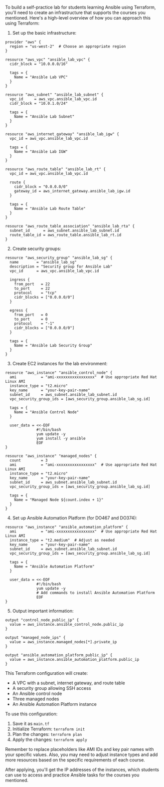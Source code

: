  To build a self-practice lab for students learning Ansible using Terraform, you'll need to create an infrastructure that supports the courses you mentioned. Here's a high-level overview of how you can approach this using Terraform:

1. Set up the basic infrastructure:

```hcl
provider "aws" {
  region = "us-west-2"  # Choose an appropriate region
}

resource "aws_vpc" "ansible_lab_vpc" {
  cidr_block = "10.0.0.0/16"
  
  tags = {
    Name = "Ansible Lab VPC"
  }
}

resource "aws_subnet" "ansible_lab_subnet" {
  vpc_id     = aws_vpc.ansible_lab_vpc.id
  cidr_block = "10.0.1.0/24"

  tags = {
    Name = "Ansible Lab Subnet"
  }
}

resource "aws_internet_gateway" "ansible_lab_igw" {
  vpc_id = aws_vpc.ansible_lab_vpc.id

  tags = {
    Name = "Ansible Lab IGW"
  }
}

resource "aws_route_table" "ansible_lab_rt" {
  vpc_id = aws_vpc.ansible_lab_vpc.id

  route {
    cidr_block = "0.0.0.0/0"
    gateway_id = aws_internet_gateway.ansible_lab_igw.id
  }

  tags = {
    Name = "Ansible Lab Route Table"
  }
}

resource "aws_route_table_association" "ansible_lab_rta" {
  subnet_id      = aws_subnet.ansible_lab_subnet.id
  route_table_id = aws_route_table.ansible_lab_rt.id
}
```

2. Create security groups:

```hcl
resource "aws_security_group" "ansible_lab_sg" {
  name        = "ansible_lab_sg"
  description = "Security group for Ansible Lab"
  vpc_id      = aws_vpc.ansible_lab_vpc.id

  ingress {
    from_port   = 22
    to_port     = 22
    protocol    = "tcp"
    cidr_blocks = ["0.0.0.0/0"]
  }

  egress {
    from_port   = 0
    to_port     = 0
    protocol    = "-1"
    cidr_blocks = ["0.0.0.0/0"]
  }

  tags = {
    Name = "Ansible Lab Security Group"
  }
}
```

3. Create EC2 instances for the lab environment:

```hcl
resource "aws_instance" "ansible_control_node" {
  ami           = "ami-xxxxxxxxxxxxxxxxx"  # Use appropriate Red Hat Linux AMI
  instance_type = "t2.micro"
  key_name      = "your-key-pair-name"
  subnet_id     = aws_subnet.ansible_lab_subnet.id
  vpc_security_group_ids = [aws_security_group.ansible_lab_sg.id]

  tags = {
    Name = "Ansible Control Node"
  }

  user_data = <<-EOF
              #!/bin/bash
              yum update -y
              yum install -y ansible
              EOF
}

resource "aws_instance" "managed_nodes" {
  count         = 3
  ami           = "ami-xxxxxxxxxxxxxxxxx"  # Use appropriate Red Hat Linux AMI
  instance_type = "t2.micro"
  key_name      = "your-key-pair-name"
  subnet_id     = aws_subnet.ansible_lab_subnet.id
  vpc_security_group_ids = [aws_security_group.ansible_lab_sg.id]

  tags = {
    Name = "Managed Node ${count.index + 1}"
  }
}
```

4. Set up Ansible Automation Platform (for DO467 and DO374):

```hcl
resource "aws_instance" "ansible_automation_platform" {
  ami           = "ami-xxxxxxxxxxxxxxxxx"  # Use appropriate Red Hat Linux AMI
  instance_type = "t2.medium"  # Adjust as needed
  key_name      = "your-key-pair-name"
  subnet_id     = aws_subnet.ansible_lab_subnet.id
  vpc_security_group_ids = [aws_security_group.ansible_lab_sg.id]

  tags = {
    Name = "Ansible Automation Platform"
  }

  user_data = <<-EOF
              #!/bin/bash
              yum update -y
              # Add commands to install Ansible Automation Platform
              EOF
}
```

5. Output important information:

```hcl
output "control_node_public_ip" {
  value = aws_instance.ansible_control_node.public_ip
}

output "managed_node_ips" {
  value = aws_instance.managed_nodes[*].private_ip
}

output "ansible_automation_platform_public_ip" {
  value = aws_instance.ansible_automation_platform.public_ip
}
```

This Terraform configuration will create:
- A VPC with a subnet, internet gateway, and route table
- A security group allowing SSH access
- An Ansible control node
- Three managed nodes
- An Ansible Automation Platform instance

To use this configuration:

1. Save it as `main.tf`
2. Initialize Terraform: `terraform init`
3. Plan the changes: `terraform plan`
4. Apply the changes: `terraform apply`

Remember to replace placeholders like AMI IDs and key pair names with your specific values. Also, you may need to adjust instance types and add more resources based on the specific requirements of each course.

After applying, you'll get the IP addresses of the instances, which students can use to access and practice Ansible tasks for the courses you mentioned.
